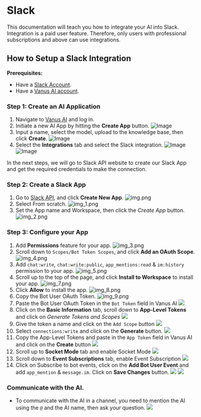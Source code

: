 # Slack
This documentation will teach you how to integrate your AI into Slack.
Integration is a paid user feature. Therefore, only users with professional subscriptions and above can use integrations.

## How to Setup a Slack Integration

**Prerequisites:**

- Have a [Slack Account](https://slack.com).
- Have a [Vanus AI account](https://ai.vanus.ai).

### Step 1: Create an AI Application
1. Navigate to [Vanus AI](https://ai.vanus.ai) and log in.
2. Initiate a new AI App by hitting the **Create App** button.
   ![Image](images/1.png)
3. Input a name, select the model, upload to the knowledge base, then click **Create**.
   ![Image](images/2.png)
4. Select the **Integrations** tab and select the Slack integration.
   ![Image](images/slack-integration.png)
   ![Image](images/slack-integration-2.png)

In the next steps, we will go to Slack API website to create our Slack App and get the required credentials to make the connection.

### Step 2: Create a Slack App
1. Go to [Slack API](https://api.slack.com/apps), and click **Create New App**.
![img.png](images/create%20app.png)
2. Select From scratch.
![img_1.png](images/from%20scratch.png)
3. Set the App name and Workspace, then click the *Create App* button.
![img_2.png](images/slack-app-create.png)

### Step 3: Configure your App
1. Add **Permissions** feature for your app.
![img_3.png](images/permissions.png)
2. Scroll down to `Scopes/Bot Token Scopes`, and click **Add an OAuth Scope**.
![img_4.png](images/add%20auth%20scope.png)
3. Add `chat:write`, `chat:write:public`, `app_mentions:read` & `im:history` permission to your app.
![img_5.png](images/chat-write-public.png)
4. Scroll up to the top of the page, and click **Install to Workspace** to install your app.
![img_7.png](images/install%20to%20workspace.png)
5. Click **Allow** to install the app.
![img_8.png](images/install-workspace.png)
6. Copy the Bot User OAuth Token.
 ![img_9.png](images/copy%20token.png)
7. Paste the Bot User OAuth Token in the `Bot Token` field in Vanus AI
 ![](images/bot-token-1.png)
8. Click on the **Basic Information** tab, scroll down to **App-Level Tokens** and click on *Generate Tokens and Scopes*
![](images/app-token.png)
9. Give the token a name and click on the `Add Scope` button
![](images/app-token-1.png)
10. Select `connections:write` and click on the **Generate** button.
![](images/connection.png)
11. Copy the App-Level Tokens and paste in the `App Token` field in Vanus AI and click on the **Create** button
![](images/app-token-4.png)
12. Scroll up to **Socket Mode** tab and enable Socket Mode
![](images/socket.png)
13. Scroll down to **Event Subscriptions** tab, enable Event Subscription
![](images/event-sub.png)
14. Click on Subscribe to bot events, click on the **Add Bot User Event** and add `app_mention` & `message.im`. Click on **Save Changes** button.
![](images/event-sub.png)
![](images/event-sub2.png)


### Communicate with the AI.

- To communicate with the AI in a channel, you need to mention the AI using the `@` and the AI name, then ask your question.
![](images/communicate.png)


